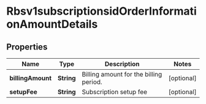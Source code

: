 
# Rbsv1subscriptionsidOrderInformationAmountDetails

## Properties
Name | Type | Description | Notes
------------ | ------------- | ------------- | -------------
**billingAmount** | **String** | Billing amount for the billing period.  |  [optional]
**setupFee** | **String** | Subscription setup fee  |  [optional]



